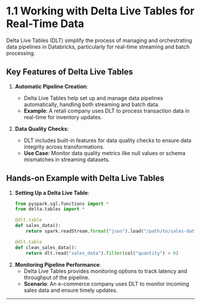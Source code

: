 
# 1.1 Working with Delta Live Tables for Real-Time Data

Delta Live Tables (DLT) simplify the process of managing and orchestrating data pipelines in Databricks, particularly for real-time streaming and batch processing.

## Key Features of Delta Live Tables
1. **Automatic Pipeline Creation**:
   - Delta Live Tables help set up and manage data pipelines automatically, handling both streaming and batch data.
   - **Example**: A retail company uses DLT to process transaction data in real-time for inventory updates.

2. **Data Quality Checks**:
   - DLT includes built-in features for data quality checks to ensure data integrity across transformations.
   - **Use Case**: Monitor data quality metrics like null values or schema mismatches in streaming datasets.

## Hands-on Example with Delta Live Tables
1. **Setting Up a Delta Live Table**:
   ```python
   from pyspark.sql.functions import *
   from delta.tables import *

   @dlt.table
   def sales_data():
       return spark.readStream.format("json").load("/path/to/sales-data")

   @dlt.table
   def clean_sales_data():
       return dlt.read("sales_data").filter(col("quantity") > 0)
   ```
2. **Monitoring Pipeline Performance**:
   - Delta Live Tables provides monitoring options to track latency and throughput of the pipeline.
   - **Scenario**: An e-commerce company uses DLT to monitor incoming sales data and ensure timely updates.

---
